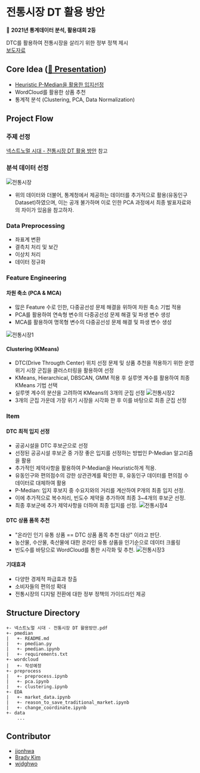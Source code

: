 # 전통시장 DT 활용 방안
🥈 **2021년 통계데이터 분석, 활용대회 2등**

DTC를 활용하여 전통시장을 살리기 위한 정부 정책 제시  
[보도자료](https://kostat.go.kr/board.es?mid=a10301010000&bid=246&tag=&act=view&list_no=391603&ref_bid=)


## Core Idea ([📄 Presentation](https://github.com/jjonhwa/Policy-to-utilize-DT-in-traditional-markets/blob/main/%EB%84%A5%EC%8A%A4%ED%8A%B8%EB%85%B8%EB%A9%80%20%EC%8B%9C%EB%8C%80%20-%20%EC%A0%84%ED%86%B5%EC%8B%9C%EC%9E%A5%20DT%20%ED%99%9C%EC%9A%A9%20%EB%B0%A9%EC%95%88.pdf))
- [Heuristic P-Median을 활용한 입지선정](https://github.com/jjonhwa/Policy-to-utilize-DT-in-traditional-markets/tree/main/pmedian)
- WordCloud를 활용한 상품 추천
- 통계적 분석 (Clustering, PCA, Data Normalization)


## Project Flow
### 주제 선정
[넥스트노멀 시대 - 전통시장 DT 활용 방안](https://github.com/jjonhwa/Policy-to-utilize-DT-in-traditional-markets./blob/main/%EB%84%A5%EC%8A%A4%ED%8A%B8%EB%85%B8%EB%A9%80%20%EC%8B%9C%EB%8C%80%20-%20%EC%A0%84%ED%86%B5%EC%8B%9C%EC%9E%A5%20DT%20%ED%99%9C%EC%9A%A9%20%EB%B0%A9%EC%95%88.pdf) 참고

### 분석 데이터 선정
![전통시장](https://user-images.githubusercontent.com/53552847/142356042-f6e05621-fa81-435a-be3f-464f9ab7a453.jpg)
- 위의 데이터와 더불어, 통계청에서 제공하는 데이터를 추가적으로 활용(유동인구 Dataset)하였으며, 이는 공개 불가하며 이로 인한 PCA 과정에서 최종 발표자료와의 차이가 있음을 참고하자.

### Data Preprocessing
- 좌표계 변환
- 결측치 처리 및 보간
- 이상치 처리
- 데이터 정규화

### Feature Engineering
#### 차원 축소 (PCA & MCA)
- 많은 Feature 수로 인한, 다중공선성 문제 해결을 위하여 차원 축소 기법 적용
- PCA를 활용하여 연속형 변수의 다중공선성 문제 해결 및 파생 변수 생성
- MCA를 활용하여 명목형 변수의 다중공선성 문제 해결 및 파생 변수 생성

![전통시장1](https://user-images.githubusercontent.com/53552847/142358764-101fd579-5e04-4ca6-93e3-9682a24c7c4f.jpg)

#### Clustering (KMeans)
- DTC(Drive Througth Center) 위치 선정 문제 및 상품 추천을 적용하기 위한 운영위기 시장 군집을 클러스터링을 활용하여 선정
- KMeans, Hierarchical, DBSCAN, GMM 적용 후 실루엣 계수를 활용하여 최종 KMeans 기법 선택
- 실루엣 계수의 분산을 고려하여 KMeans의 3개의 군집 선정
![전통시장2](https://user-images.githubusercontent.com/53552847/142359351-021fea0d-da10-4d71-b241-9bdeddb17e8b.jpg)
- 3개의 군집 가운데 가장 위기 시장을 시각화 한 후 이를 바탕으로 최종 군집 선정

### Item
#### DTC 최적 입지 선정
- 공공시설을 DTC 후보군으로 선정 
- 선정된 공공시설 후보군 중 가장 좋은 입지를 선정하는 방법인 P-Median 알고리즘을 활용
- 추가적인 제약사항을 활용하여 P-Median을 Heuristic하게 적용.
- 유동인구와 편의점수의 강한 상관관계를 확인한 후, 유동인구 데이터를 편의점 수 데이터로 대체하여 활용
- P-Median: 입지 후보지 중 수요지와의 거리를 계산하여 P개의 최종 입지 선정.
- 이에 추가적으로 복수처리, 빈도수 제약을 추가하여 최종 3~4개의 후보군 선정.
- 최종 후보군에 추가 제약사항을 더하여 최종 입지를 선정.
![전통시장4](https://user-images.githubusercontent.com/53552847/142362059-049b28a2-2eb1-48e1-b9fc-139db10c4d08.jpg)

#### DTC 상품 품목 추천
- "온라인 인기 유통 상품 == DTC 상품 품목 추천 대상" 이라고 판단.
- 농산물, 수산물, 축산물에 대한 온라인 유통 상품을 인기순으로 데이터 크롤링
- 빈도수를 바탕으로 WordCloud를 통한 시각화 및 추천.
![전통시장3](https://user-images.githubusercontent.com/53552847/142362044-d44628f7-7529-4277-965c-ee4a7818acb1.jpg)


#### 기대효과
- 다양한 경제적 파급효과 창출
- 소비자들의 편의성 확대
- 전통시장의 디지털 전환에 대한 정부 정책의 가이드라인 제공

## Structure Directory
```
+- 넥스트노멀 시대 - 전통시장 DT 활용방안.pdf
+- pmedian
|   +- README.md
|   +- pmedian.py
|   +- pmedian.ipynb
|   +- requirements.txt
+- wordcloud
|   +- 작성예정
+- preprocess
|   +- preprocess.ipynb
|   +- pca.ipynb
|   +- clustering.ipynb
+- EDA
|   +- market_data.ipynb
|   +- reason_to_save_traditional_market.ipynb
|   +- change_coordinate.ipynb
+- data
    ...
```

## Contributor
- [jjonhwa](https://github.com/jjonhwa)
- [Brady Kim](https://github.com/fenzhantw)
- [wjdghwo](https://github.com/wjdghwo)


